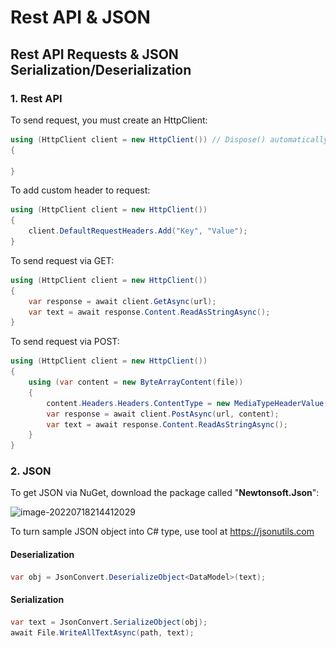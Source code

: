 # Rest API & JSON

## Rest API Requests & JSON Serialization/Deserialization

### 1. Rest API

To send request, you must create an HttpClient:

```c#
using (HttpClient client = new HttpClient()) // Dispose() automatically at end of scope
{
    
}
```

To add custom header to request:

```c#
using (HttpClient client = new HttpClient())
{
    client.DefaultRequestHeaders.Add("Key", "Value");
}
```

To send request via GET:

```c#
using (HttpClient client = new HttpClient())
{
    var response = await client.GetAsync(url);
    var text = await response.Content.ReadAsStringAsync();
}
```

To send request via POST:

```c#
using (HttpClient client = new HttpClient())
{
   	using (var content = new ByteArrayContent(file))
    {
        content.Headers.Headers.ContentType = new MediaTypeHeaderValue(type);
        var response = await client.PostAsync(url, content);
    	var text = await response.Content.ReadAsStringAsync();
    }
}
```



### 2. JSON

To get JSON via NuGet, download the package called "**Newtonsoft.Json**":

![image-20220718214412029](..\.img\image-20220718214412029.png)

To turn sample JSON object into C# type, use tool at https://jsonutils.com

#### Deserialization

```c#
var obj = JsonConvert.DeserializeObject<DataModel>(text);
```

#### Serialization

```c#
var text = JsonConvert.SerializeObject(obj);
await File.WriteAllTextAsync(path, text);
```

